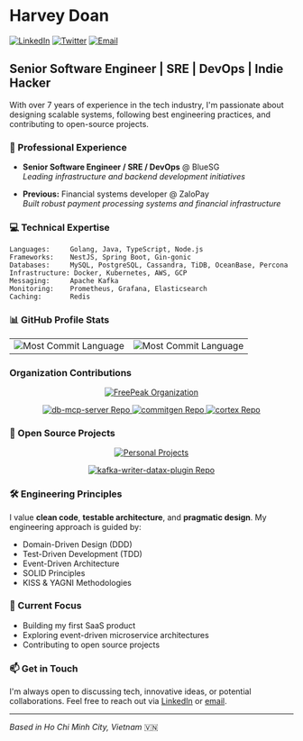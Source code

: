 # Harvey Doan

[![LinkedIn](https://img.shields.io/badge/LinkedIn-harveydoan-blue?style=flat-square&logo=linkedin)](https://www.linkedin.com/in/harveydoan)
[![Twitter](https://img.shields.io/badge/Twitter-harveydoan-1DA1F2?style=flat-square&logo=twitter)](https://twitter.com/harveydoan)
[![Email](https://img.shields.io/badge/Email-mnhatlinh.doan%40gmail.com-red?style=flat-square&logo=gmail)](mailto:mnhatlinh.doan@gmail.com)

## Senior Software Engineer | SRE | DevOps | Indie Hacker

With over 7 years of experience in the tech industry, I'm passionate about designing scalable systems, following best engineering practices, and contributing to open-source projects.

### 🔭 Professional Experience

- **Senior Software Engineer / SRE / DevOps** @ BlueSG  
  *Leading infrastructure and backend development initiatives*

- **Previous:** Financial systems developer @ ZaloPay  
  *Built robust payment processing systems and financial infrastructure*


### 💻 Technical Expertise

```
Languages:     Golang, Java, TypeScript, Node.js
Frameworks:    NestJS, Spring Boot, Gin-gonic
Databases:     MySQL, PostgreSQL, Cassandra, TiDB, OceanBase, Percona
Infrastructure: Docker, Kubernetes, AWS, GCP
Messaging:     Apache Kafka
Monitoring:    Prometheus, Grafana, Elasticsearch
Caching:       Redis
```

### 📊 GitHub Profile Stats

<div align="center">
  
  <!-- ![](https://github-profile-summary-cards.vercel.app/api/cards/profile-details?username=linhdmn&theme=rose_pine) -->
  
  <table border="0">
    <tr>
      <td>
        <img src="https://github-readme-stats.vercel.app/api?username=linhdmn&show_icons=true&include_all_commits=true&theme=rose_pine" alt="Most Commit Language"/>
        <!-- <img src="https://github-profile-summary-cards.vercel.app/api/cards/stats?username=linhdmn&theme=rose_pine" alt="Stats"/> -->
      </td>
      <td>
        <img src="https://github-profile-summary-cards.vercel.app/api/cards/most-commit-language?username=linhdmn&theme=rose_pine" alt="Most Commit Language"/>
      </td>
    </tr>
  </table>
  
</div>

<h3 align="">Organization Contributions</h3>
<div align="center">
  <a href="https://github.com/FreePeak">
    <img src="https://img.shields.io/badge/FreePeak-Organization-blue?style=for-the-badge&logo=github" alt="FreePeak Organization"/>
  </a>
</div>
<p align="center">
  <a href="https://github.com/FreePeak/db-mcp-server">
    <img src="https://github-readme-stats.vercel.app/api/pin/?username=FreePeak&repo=db-mcp-server&theme=rose_pine&hide_border=true" alt="db-mcp-server Repo"/>
  </a>
  <a href="https://github.com/FreePeak/commitgen">
    <img src="https://github-readme-stats.vercel.app/api/pin/?username=FreePeak&repo=commitgen&theme=rose_pine&hide_border=true" alt="commitgen Repo"/>
  </a>
  <a href="https://github.com/FreePeak/cortex">
    <img src="https://github-readme-stats.vercel.app/api/pin/?username=FreePeak&repo=cortex&theme=rose_pine&hide_border=true" alt="cortex Repo"/>
  </a>
</p>

<h3 align="">🚀 Open Source Projects</h3>
<div align="center">
  <a href="https://github.com/linhdmn">
    <img src="https://img.shields.io/badge/Personal_Projects-blue?style=for-the-badge&logo=github" alt="Personal Projects"/>
  </a>
</div>
<p align="center">
  <a href="https://github.com/linhdmn/kafka-writer-datax-plugin">
    <img src="https://github-readme-stats.vercel.app/api/pin/?username=linhdmn&repo=kafka-writer-datax-plugin&theme=rose_pine&hide_border=true" alt="kafka-writer-datax-plugin Repo"/>
  </a>
</p>

### 🛠️ Engineering Principles

I value **clean code**, **testable architecture**, and **pragmatic design**. My engineering approach is guided by:

- Domain-Driven Design (DDD)
- Test-Driven Development (TDD)
- Event-Driven Architecture
- SOLID Principles
- KISS & YAGNI Methodologies

### 🌱 Current Focus

- Building my first SaaS product
- Exploring event-driven microservice architectures
- Contributing to open source projects

### 📫 Get in Touch

I'm always open to discussing tech, innovative ideas, or potential collaborations. Feel free to reach out via [LinkedIn](https://www.linkedin.com/in/harveydoan) or [email](mailto:mnhatlinh.doan@gmail.com).

---

*Based in Ho Chi Minh City, Vietnam* 🇻🇳

